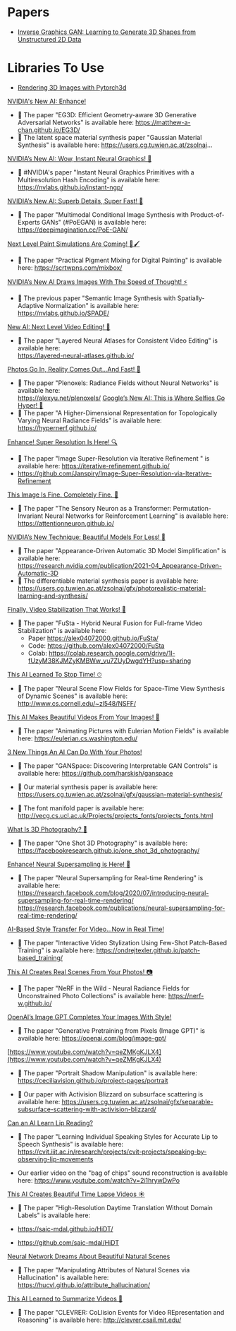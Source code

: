 # Papers

- [Inverse Graphics GAN: Learning to Generate 3D Shapes from Unstructured 2D Data](https://arxiv.org/pdf/2002.12674.pdf)

# Libraries To Use

- [Rendering 3D Images with Pytorch3d](https://towardsdatascience.com/how-to-render-3d-files-using-pytorch3d-ef9de72483f8)

[NVIDIA's New AI: Enhance!](https://www.youtube.com/watch?v=e0yEOw6Zews)

- 📝 The paper "EG3D: Efficient Geometry-aware 3D Generative Adversarial Networks" is available here:
  https://matthew-a-chan.github.io/EG3D/
- 📝 The latent space material synthesis paper "Gaussian Material Synthesis" is available here:
  https://users.cg.tuwien.ac.at/zsolnai...

[NVIDIA’s New AI: Wow, Instant Neural Graphics! 🤖](https://www.youtube.com/watch?v=j8tMk-GE8hY)

- 📝 #NVIDIA's paper "Instant Neural Graphics Primitives with a Multiresolution Hash Encoding" is available here:
  https://nvlabs.github.io/instant-ngp/

[NVIDIA’s New AI: Superb Details, Super Fast! 🤖](https://www.youtube.com/watch?v=eaSTGOgO-ss&t=1s)

- 📝 The paper "Multimodal Conditional Image Synthesis with Product-of-Experts GANs" (#PoEGAN) is available here:
  https://deepimagination.cc/PoE-GAN/

[Next Level Paint Simulations Are Coming! 🎨🖌️](https://www.youtube.com/watch?v=b2D_5G_npVI)

- 📝 The paper "Practical Pigment Mixing for Digital Painting" is available here:
  https://scrtwpns.com/mixbox/

[NVIDIA’s New AI Draws Images With The Speed of Thought! ⚡](https://www.youtube.com/watch?v=Wbid5rvCGos&t=271s)

- 📝 The previous paper "Semantic Image Synthesis with Spatially-Adaptive Normalization" is available here:  
  https://nvlabs.github.io/SPADE/

[New AI: Next Level Video Editing! 🤯](https://www.youtube.com/watch?v=MCq0x01Jmi0&t=192s)

- 📝 The paper "Layered Neural Atlases for Consistent Video Editing" is available here:        
  https://layered-neural-atlases.github.io/

[Photos Go In, Reality Comes Out…And Fast! 🌁](https://www.youtube.com/watch?v=yptwRRpPEBM)

- 📝 The paper "Plenoxels: Radiance Fields without Neural Networks" is available here:         
  https://alexyu.net/plenoxels/
  [Google’s New AI: This is Where Selfies Go Hyper! 🤳](https://www.youtube.com/watch?v=B-zxoJ9o7s0&t=88s)
- 📝 The paper "A Higher-Dimensional Representation for Topologically Varying Neural Radiance Fields" is available
  here:      
  https://hypernerf.github.io/

[Enhance! Super Resolution Is Here! 🔍](https://www.youtube.com/watch?v=WCAF3PNEc_c)

- 📝 The paper "Image Super-Resolution via Iterative Refinement " is available here:
  https://iterative-refinement.github.io/
- https://github.com/Janspiry/Image-Super-Resolution-via-Iterative-Refinement

[This Image Is Fine. Completely Fine. 🤖](https://www.youtube.com/watch?v=BS2la3C-TYc&t=354s)

- 📝 The paper "The Sensory Neuron as a Transformer: Permutation-Invariant Neural Networks for Reinforcement Learning"
  is available here:      
  https://attentionneuron.github.io/

[NVIDIA’s New Technique: Beautiful Models For Less! 🌲](https://www.youtube.com/watch?v=ogL-2IClOug&t=151s)

- 📝 The paper "Appearance-Driven Automatic 3D Model Simplification" is available here:          
  https://research.nvidia.com/publication/2021-04_Appearance-Driven-Automatic-3D
- 📝 The differentiable material synthesis paper is available here:          
  https://users.cg.tuwien.ac.at/zsolnai/gfx/photorealistic-material-learning-and-synthesis/

[Finally, Video Stabilization That Works! 🤳](https://www.youtube.com/watch?v=v5pOsQEOsyA&t=155s)

- 📝 The paper "FuSta - Hybrid Neural Fusion for Full-frame Video Stabilization" is available here:
	- Paper https://alex04072000.github.io/FuSta/
	- Code: https://github.com/alex04072000/FuSta
	- Colab: https://colab.research.google.com/drive/1l-fUzyM38KJMZyKMBWw_vu7ZUyDwgdYH?usp=sharing

[This AI Learned To Stop Time! ⏱](https://www.youtube.com/watch?v=4CYI6dt1ZNY)

- 📝 The paper "Neural Scene Flow Fields for Space-Time View Synthesis of Dynamic Scenes" is available
  here: http://www.cs.cornell.edu/~zl548/NSFF/

[This AI Makes Beautiful Videos From Your Images! 🌊](https://www.youtube.com/watch?v=t7nO7MPcOGo&t=139s)

- 📝 The paper "Animating Pictures with Eulerian Motion Fields" is available here:
  https://eulerian.cs.washington.edu/

[3 New Things An AI Can Do With Your Photos!](https://www.youtube.com/watch?v=B8RMUSmIGCI&t=324s)

- 📝 The paper "GANSpace: Discovering Interpretable GAN Controls" is available here:
  https://github.com/harskish/ganspace

- 📝 Our material synthesis paper is available
  here: https://users.cg.tuwien.ac.at/zsolnai/gfx/gaussian-material-synthesis/

- 📝 The font manifold paper is available here: http://vecg.cs.ucl.ac.uk/Projects/projects_fonts/projects_fonts.html

[What Is 3D Photography? 🎑](https://www.youtube.com/watch?v=BjkgyKEQbSM)

- 📝 The paper "One Shot 3D Photography" is available here: https://facebookresearch.github.io/one_shot_3d_photography/

[Enhance! Neural Supersampling is Here! 🔎](https://www.youtube.com/watch?v=OzHenjHBBds)

- 📝 The paper "Neural Supersampling for Real-time Rendering" is available here:
  https://research.facebook.com/blog/2020/07/introducing-neural-supersampling-for-real-time-rendering/
  https://research.facebook.com/publications/neural-supersampling-for-real-time-rendering/

[AI-Based Style Transfer For Video…Now in Real Time!](https://www.youtube.com/watch?v=UiEaWkf3r9A)

- 📝 The paper "Interactive Video Stylization Using Few-Shot Patch-Based Training" is available
  here: https://ondrejtexler.github.io/patch-based_training/

[This AI Creates Real Scenes From Your Photos! 📷](https://www.youtube.com/watch?v=T29O-MhYALw)

- 📝 The paper "NeRF in the Wild - Neural Radiance Fields for Unconstrained Photo Collections" is available here:
  https://nerf-w.github.io/

[OpenAI’s Image GPT Completes Your Images With Style!](https://www.youtube.com/watch?v=-6Xn4nKm-Qw)

- 📝 The paper "Generative Pretraining from Pixels (Image GPT)" is available here:
  https://openai.com/blog/image-gpt/

[https://www.youtube.com/watch?v=qeZMKgKJLX4](https://www.youtube.com/watch?v=qeZMKgKJLX4)

- 📝 The paper "Portrait Shadow Manipulation" is available here:
  https://ceciliavision.github.io/project-pages/portrait

- 📝 Our paper with Activision Blizzard on subsurface scattering is available here:
  https://users.cg.tuwien.ac.at/zsolnai/gfx/separable-subsurface-scattering-with-activision-blizzard/

[Can an AI Learn Lip Reading?](https://www.youtube.com/watch?v=wg3upHE8qJw)

- 📝 The paper "Learning Individual Speaking Styles for Accurate Lip to Speech Synthesis" is available here:
  https://cvit.iiit.ac.in/research/projects/cvit-projects/speaking-by-observing-lip-movements

- Our earlier video on the "bag of chips" sound reconstruction is available here:
  https://www.youtube.com/watch?v=2i1hrywDwPo

[This AI Creates Beautiful Time Lapse Videos ☀️](https://www.youtube.com/watch?v=EWKAgwgqXB4)

- 📝 The paper "High-Resolution Daytime Translation Without Domain Labels" is available here:

- https://saic-mdal.github.io/HiDT/
- https://github.com/saic-mdal/HiDT

[Neural Network Dreams About Beautiful Natural Scenes](https://www.youtube.com/watch?v=MPdj8KGZHa0)

- 📝 The paper "Manipulating Attributes of Natural Scenes via Hallucination" is available here:
  https://hucvl.github.io/attribute_hallucination/

[This AI Learned to Summarize Videos 🎥](https://www.youtube.com/watch?v=bVXPnP8k6yo)

- 📝 The paper "CLEVRER: CoLlision Events for Video REpresentation and Reasoning" is available here:
  http://clevrer.csail.mit.edu/

